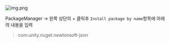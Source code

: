 ![img.png](img.png)

PackageManager -> 왼쪽 상단의 + 클릭후 `Install package by name`항목에 아래의 내용을 입력

> com.unity.nuget.newtonsoft-json